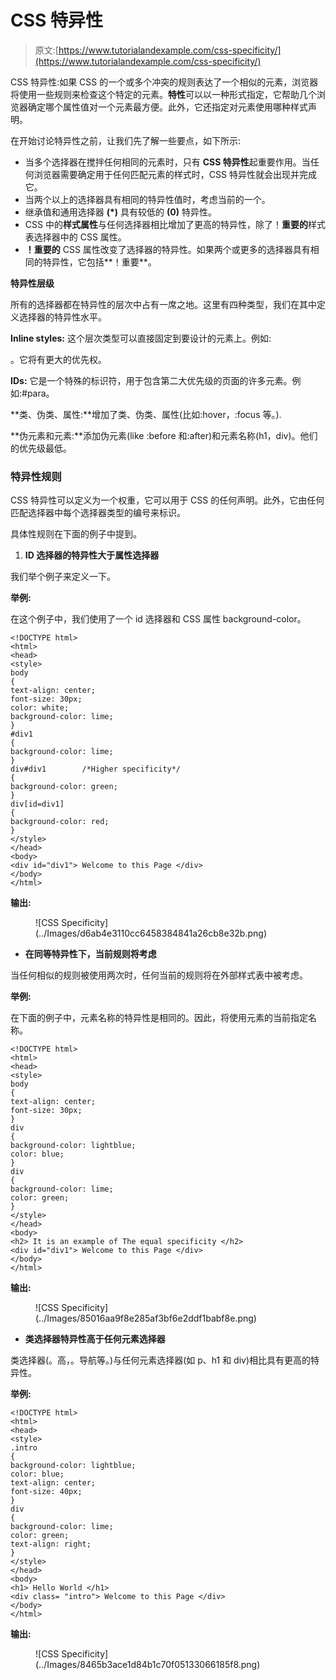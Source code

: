 # CSS 特异性

> 原文:[https://www.tutorialandexample.com/css-specificity/](https://www.tutorialandexample.com/css-specificity/)

CSS 特异性:如果 CSS 的一个或多个冲突的规则表达了一个相似的元素，浏览器将使用一些规则来检查这个特定的元素。**特性**可以以一种形式指定，它帮助几个浏览器确定哪个属性值对一个元素最方便。此外，它还指定对元素使用哪种样式声明。

在开始讨论特异性之前，让我们先了解一些要点，如下所示:

*   当多个选择器在搅拌任何相同的元素时，只有 **CSS 特异性**起重要作用。当任何浏览器需要确定用于任何匹配元素的样式时，CSS 特异性就会出现并完成它。
*   当两个以上的选择器具有相同的特异性值时，考虑当前的一个。
*   继承值和通用选择器 **(*)** 具有较低的 **(0)** 特异性。
*   CSS 中的**样式属性**与任何选择器相比增加了更高的特异性，除了！**重要的**样式表选择器中的 CSS 属性。
*   **！重要的** CSS 属性改变了选择器的特异性。如果两个或更多的选择器具有相同的特异性，它包括**！重要**。

**特异性层级**

所有的选择器都在特异性的层次中占有一席之地。这里有四种类型，我们在其中定义选择器的特异性水平。

**Inline styles:** 这个层次类型可以直接固定到要设计的元素上。例如:<p style = " color:blue；">。它将有更大的优先权。

**IDs:** 它是一个特殊的标识符，用于包含第二大优先级的页面的许多元素。例如:#para。

**类、伪类、属性:**增加了类、伪类、属性(比如:hover，:focus 等。).

**伪元素和元素:**添加伪元素(like :before 和:after)和元素名称(h1，div)。他们的优先级最低。

### 特异性规则

CSS 特异性可以定义为一个权重，它可以用于 CSS 的任何声明。此外，它由任何匹配选择器中每个选择器类型的编号来标识。

具体性规则在下面的例子中提到。

1.  **ID 选择器的特异性大于属性选择器**

我们举个例子来定义一下。

**举例:**

在这个例子中，我们使用了一个 id 选择器和 CSS 属性 background-color。

```
<!DOCTYPE html>
<html>
<head>
<style>
body
{
text-align: center;
font-size: 30px;
color: white;
background-color: lime;
}
#div1
{
background-color: lime;
}
div#div1        /*Higher specificity*/
{
background-color: green;
}
div[id=div1]
{
background-color: red;
}
</style>
</head>
<body>
<div id="div1"> Welcome to this Page </div>
</body>
</html>
```

**输出:**

<figure class="wp-block-image size-large">![CSS Specificity](../Images/d6ab4e3110cc6458384841a26cb8e32b.png)</figure>

*   **在同等特异性下，当前规则将考虑**

当任何相似的规则被使用两次时，任何当前的规则将在外部样式表中被考虑。

**举例:**

在下面的例子中，元素名称的特异性是相同的。因此，将使用元素的当前指定名称。

```
<!DOCTYPE html>
<html>
<head>
<style>
body
{
text-align: center;
font-size: 30px;
}
div
{
background-color: lightblue;
color: blue;
}
div
{
background-color: lime;
color: green;
}
</style>
</head>
<body>
<h2> It is an example of The equal specificity </h2>
<div id="div1"> Welcome to this Page </div>
</body>
</html>
```

**输出:**

<figure class="wp-block-image size-large">![CSS Specificity](../Images/85016aa9f8e285af3bf6e2ddf1babf8e.png)</figure>

*   **类选择器特异性高于任何元素选择器**

类选择器(。高，。导航等。)与任何元素选择器(如 p、h1 和 div)相比具有更高的特异性。

**举例:**

```
<!DOCTYPE html>
<html>
<head>
<style>
.intro
{
background-color: lightblue;
color: blue;
text-align: center;
font-size: 40px;
}
div
{
background-color: lime;
color: green;
text-align: right;
}
</style>
</head>
<body>
<h1> Hello World </h1>
<div class= "intro"> Welcome to this Page </div>
</body>
</html>
```

**输出:**

<figure class="wp-block-image size-large">![CSS Specificity](../Images/8465b3ace1d84b1c70f05133066185f8.png)</figure>